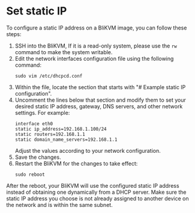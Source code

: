 # **Set static IP**
To configure a static IP address on a BliKVM image, you can follow these steps:

1.  SSH into the BliKVM, If it is a read-only system, please use the `rw` command to make the system writable.
2. Edit the network interfaces configuration file using the following command:
   ```
   sudo vim /etc/dhcpcd.conf
   ```
3. Within the file, locate the section that starts with "# Example static IP configuration".
4. Uncomment the lines below that section and modify them to set your desired static IP address, gateway, DNS servers, and other network settings. For example:
   ```
   interface eth0
   static ip_address=192.168.1.100/24
   static routers=192.168.1.1
   static domain_name_servers=192.168.1.1
   ```
   Adjust the values according to your network configuration.
5. Save the changes.
6. Restart the BliKVM for the changes to take effect:
   ```
   sudo reboot
   ```

After the reboot, your BliKVM will use the configured static IP address instead of obtaining one dynamically from a DHCP server. Make sure the static IP address you choose is not already assigned to another device on the network and is within the same subnet.